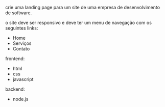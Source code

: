 crie uma landing page para um site de uma empresa de desenvolvimento de software.

o site deve ser responsivo e deve ter um menu de navegação com os seguintes links:
- Home
- Serviços
- Contato

frontend:
- html
- css
- javascript

backend:
- node.js
